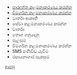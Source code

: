 * [පාරදත්ත කළමනාකරණය කරන්න](https://github.com/hmislk/hmis/wiki/%E0%B6%B4%E0%B7%8F%E0%B6%BB%E0%B6%AF%E0%B6%AD%E0%B7%8A%E0%B6%AD-%E0%B6%9A%E0%B7%85%E0%B6%B8%E0%B6%B1%E0%B7%8F%E0%B6%9A%E0%B6%BB%E0%B6%AB%E0%B6%BA-%E0%B6%9A%E0%B6%BB%E0%B6%B1%E0%B7%8A%E0%B6%B1)
* [විමර්ශන කළමනාකරණය කරන්න](https://github.com/hmislk/hmis/wiki/%E0%B7%80%E0%B7%92%E0%B6%B8%E0%B6%BB%E0%B7%8A%E0%B7%81%E0%B6%B1-%E0%B6%9A%E0%B7%85%E0%B6%B8%E0%B6%B1%E0%B7%8F%E0%B6%9A%E0%B6%BB%E0%B6%AB%E0%B6%BA-%E0%B6%9A%E0%B6%BB%E0%B6%B1%E0%B7%8A%E0%B6%B1)
* වාර්තා ආකෘති
* සේවා කළමනාකරණය කරන්න
* වාර්තා
* තොග ගනුදෙනු
* සැලසුම
* විමර්ශන කළමනාකරණය කරන්න
* SMS පණිවිඩ යැවීම
* රසායනාගාර සැකසුම

[ආපසු](https://github.com/hmislk/hmis/wiki/%E0%B6%BB%E0%B7%83%E0%B7%8F%E0%B6%BA%E0%B6%B1%E0%B7%8F%E0%B6%9C%E0%B7%8F%E0%B6%BB-%E0%B6%AD%E0%B7%9C%E0%B6%BB%E0%B6%AD%E0%B7%94%E0%B6%BB%E0%B7%94-%E0%B6%9A%E0%B7%85%E0%B6%B8%E0%B6%B1%E0%B7%8F%E0%B6%9A%E0%B6%BB%E0%B6%AB-%E0%B6%B4%E0%B6%AF%E0%B7%8A%E0%B6%B0%E0%B6%AD%E0%B7%92%E0%B6%BA-(LIMS))
